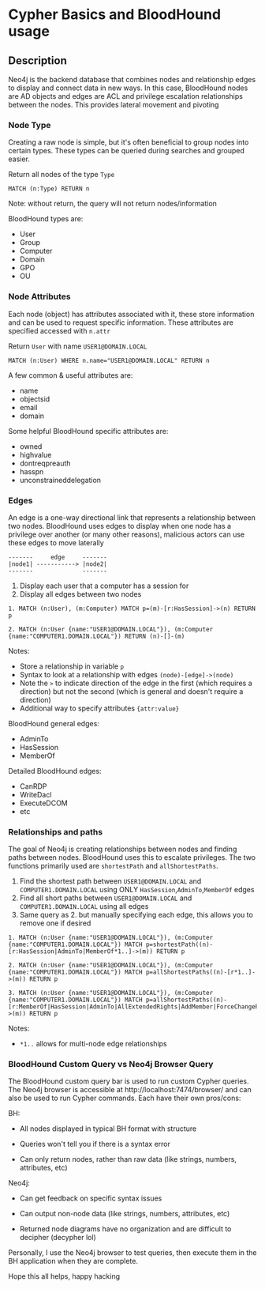 # Cypher Basics and BloodHound usage

## Description

Neo4j is the backend database that combines nodes and relationship edges to display and connect data in new ways. In this case, BloodHound nodes are AD objects and edges are ACL and privilege escalation relationships between the nodes. This provides lateral movement and pivoting

### Node Type

Creating a raw node is simple, but it's often beneficial to group nodes into certain types. These types can be queried during searches and grouped easier.

Return all nodes of the type `Type`
```
MATCH (n:Type) RETURN n
```
Note: without return, the query will not return nodes/information

BloodHound types are:
- User
- Group
- Computer
- Domain
- GPO
- OU

### Node Attributes

Each node (object) has attributes associated with it, these store information and can be used to request specific information. These attributes are specified accessed with `n.attr`

Return `User` with name `USER1@DOMAIN.LOCAL`
```
MATCH (n:User) WHERE n.name="USER1@DOMAIN.LOCAL" RETURN n
```

A few common & useful attributes are:
- name
- objectsid
- email
- domain

Some helpful BloodHound specific attributes are:
- owned
- highvalue
- dontreqpreauth
- hasspn
- unconstraineddelegation

### Edges

An edge is a one-way directional link that represents a relationship between two nodes. BloodHound uses edges to display when one node has a privilege over another (or many other reasons), malicious actors can use these edges to move laterally

```
-------     edge     -------
|node1| -----------> |node2|
-------              -------
```

1. Display each user that a computer has a session for
2. Display all edges between two nodes
```
1. MATCH (n:User), (m:Computer) MATCH p=(m)-[r:HasSession]->(n) RETURN p

2. MATCH (n:User {name:"USER1@DOMAIN.LOCAL"}), (m:Computer {name:"COMPUTER1.DOMAIN.LOCAL"}) RETURN (n)-[]-(m)
```

Notes:
- Store a relationship in variable `p`
- Syntax to look at a relationship with edges `(node)-[edge]->(node)`
- Note the `>` to indicate direction of the edge in the first (which requires a direction) but not the second (which is general and doesn't require a direction)
- Additional way to specify attributes `{attr:value}`

BloodHound general edges:
- AdminTo
- HasSession
- MemberOf

Detailed BloodHound edges:
- CanRDP
- WriteDacl
- ExecuteDCOM
- etc

### Relationships and paths

The goal of Neo4j is creating relationships between nodes and finding paths between nodes. BloodHound uses this to escalate privileges. The two functions primarily used are `shortestPath` and `allShortestPaths`.

1. Find the shortest path between `USER1@DOMAIN.LOCAL` and `COMPUTER1.DOMAIN.LOCAL` using ONLY `HasSession`,`AdminTo`,`MemberOf` edges
2. Find all short paths between `USER1@DOMAIN.LOCAL` and `COMPUTER1.DOMAIN.LOCAL` using all edges
3. Same query as 2. but manually specifying each edge, this allows you to remove one if desired
```
1. MATCH (n:User {name:"USER1@DOMAIN.LOCAL"}), (m:Computer {name:"COMPUTER1.DOMAIN.LOCAL"}) MATCH p=shortestPath((n)-[r:HasSession|AdminTo|MemberOf*1..]->(m)) RETURN p

2. MATCH (n:User {name:"USER1@DOMAIN.LOCAL"}), (m:Computer {name:"COMPUTER1.DOMAIN.LOCAL"}) MATCH p=allShortestPaths((n)-[r*1..]->(m)) RETURN p

3. MATCH (n:User {name:"USER1@DOMAIN.LOCAL"}), (m:Computer {name:"COMPUTER1.DOMAIN.LOCAL"}) MATCH p=allShortestPaths((n)-[r:MemberOf|HasSession|AdminTo|AllExtendedRights|AddMember|ForceChangePassword|GenericAll|GenericWrite|Owns|WriteDacl|WriteOwner|CanRDP|ExecuteDCOM|AllowedToDelegate|ReadLAPSPassword|Contains|GpLink|AddAllowedToAct|AllowedToAct|SQLAdmin*1..]->(m)) RETURN p
```
Notes:
- `*1..` allows for multi-node edge relationships

### BloodHound Custom Query vs Neo4j Browser Query

The BloodHound custom query bar is used to run custom Cypher queries. The Neo4j browser is accessible at http://localhost:7474/browser/ and can also be used to run Cypher commands. Each have their own pros/cons:

BH:
- All nodes displayed in typical BH format with structure

- Queries won't tell you if there is a syntax error
- Can only return nodes, rather than raw data (like strings, numbers, attributes, etc)

Neo4j:
- Can get feedback on specific syntax issues
- Can output non-node data (like strings, numbers, attributes, etc)

- Returned node diagrams have no organization and are difficult to decipher (decypher lol)

Personally, I use the Neo4j browser to test queries, then execute them in the BH application when they are complete.


Hope this all helps, happy hacking 
